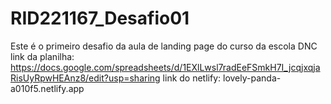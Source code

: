 # RID221167_Desafio01
Este é o primeiro desafio da aula de landing page do curso da escola DNC
link da planilha: https://docs.google.com/spreadsheets/d/1EXlLwsl7radEeFSmkH7I_jcqjxqjaRisUyRpwHEAnz8/edit?usp=sharing
link do netlify: lovely-panda-a010f5.netlify.app